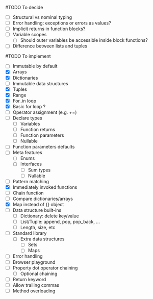 #TODO To decide
- [ ] Structural vs nominal typing
- [ ] Error handling: exceptions or errors as values?
- [ ] Implicit returns in function blocks?
- [ ] Variable scopes
    - [ ] Should outer variables be accessible inside block functions?
- [ ] Difference between lists and tuples

#TODO To implement
- [ ] Immutable by default
- [x] Arrays
- [x] Dictionaries
- [ ] Immutable data structures
- [x] Tuples
- [x] Range
- [x] For..in loop
- [x] Basic for loop ?
- [ ] Operator assignment (e.g. +=)
- [ ] Declare types
    - [ ] Variables
    - [ ] Function returns
    - [ ] Function parameters
    - [ ] Nullable
- [ ] Function parameters defaults
- [ ] Meta features
    - [ ] Enums
    - [ ] Interfaces
        - [ ] Sum types
        - [ ] Nullable
- [ ] Pattern matching
- [x] Immediately invoked functions
- [ ] Chain function
- [ ] Compare dictionaries/arrays
- [x] Map instead of {} object
- [ ] Data structure built-ins
    - [ ] Dictionary: delete key/value
    - [ ] List/Tuple: append, pop, pop_back, ...
    - [ ] Length, size, etc
- [ ] Standard library
    - [ ] Extra data structures
        - [ ] Sets
        - [ ] Maps
- [ ] Error handling
- [ ] Browser playground
- [ ] Property dot operator chaining
    - [ ] Optional chaining
- [ ] Return keyword
- [ ] Allow trailing commas
- [ ] Method overloading